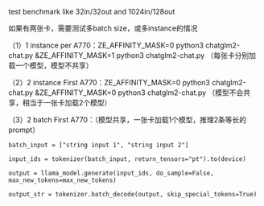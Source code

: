 test benchmark like 32in/32out and 1024in/128out

如果有两张卡，需要测试多batch size，或多instance的情况

（1）1 instance per A770：ZE_AFFINITY_MASK=0 python3 chatglm2-chat.py &ZE_AFFINITY_MASK=1 python3 chatglm2-chat.py （每张卡分别加载一个模型，模型不共享）

（2）2 instance First A770：ZE_AFFINITY_MASK=0 python3 chatglm2-chat.py &ZE_AFFINITY_MASK=0 python3 chatglm2-chat.py  （模型不会共享，相当于一张卡加载2个模型）

（3）2 batch First A770：（模型共享，一张卡加载1个模型，推理2条等长的prompt）

```
batch_input = ["string input 1", "string input 2"]

input_ids = tokenizer(batch_input, return_tensors="pt").to(device)

output = llama_model.generate(input_ids, do_sample=False, max_new_tokens=max_new_tokens)

output_str = tokenizer.batch_decode(output, skip_special_tokens=True)
```
